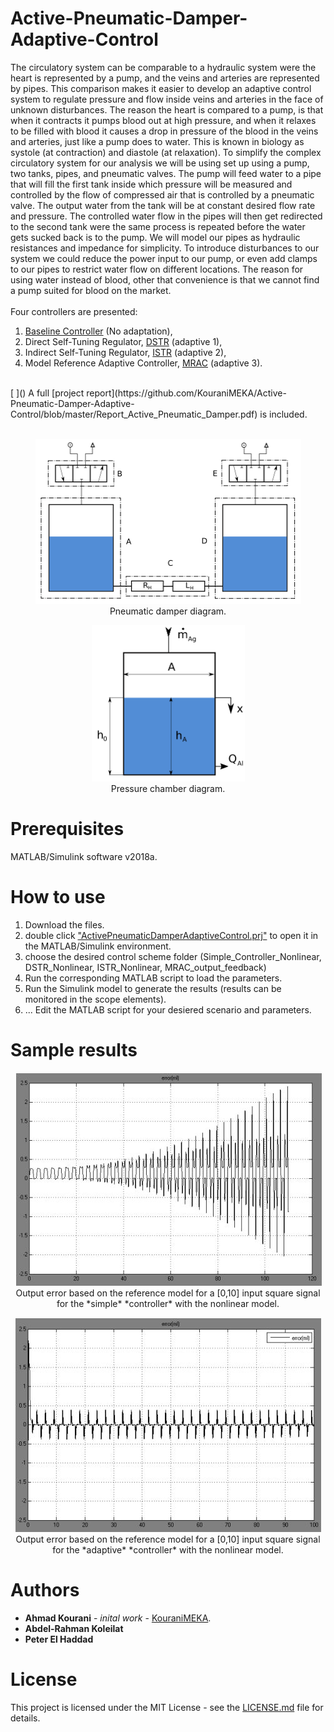 # Active-Pneumatic-Damper-Adaptive-Control

The circulatory system can be comparable to a hydraulic system were the heart is represented by a pump, and the veins and arteries are represented by pipes. This comparison makes it easier to develop an adaptive control system to regulate pressure and flow inside veins and arteries in the face of unknown disturbances. The reason the heart is compared to a pump, is that when it contracts it pumps blood out at high pressure, and when it relaxes to be filled with blood it causes a drop in pressure of the blood in the veins and arteries, just like a pump does to water. This is known in biology as systole (at contraction) and diastole (at relaxation). To simplify the complex circulatory system for our analysis we will be using set up using a pump, two tanks, pipes, and pneumatic valves. The pump will feed water to a pipe that will fill the first tank inside which pressure will be measured and controlled by the flow of compressed air that is controlled by a pneumatic valve. The output water from the tank will be at constant desired flow rate and pressure. The controlled water flow in the pipes will then get redirected to the second tank were the same process is repeated before the water gets sucked back is to the pump. We will model our pipes as hydraulic resistances and impedance for simplicity. To introduce disturbances to our system we could reduce the power input to our pump, or even add clamps to our pipes to restrict water flow on different locations. The reason for using water instead of blood, other that convenience is that we cannot find a pump suited for blood on the market. <br />
<br />
Four controllers are presented: <br />
1. [Baseline Controller](https://github.com/KouraniMEKA/Active-Pneumatic-Damper-Adaptive-Control/tree/master/Simple_Controller_Nonlinear) (No adaptation), <br />
2. Direct Self-Tuning Regulator, [DSTR](https://github.com/KouraniMEKA/Active-Pneumatic-Damper-Adaptive-Control/tree/master/DSTR_Nonlinear) (adaptive 1), <br />
3. Indirect Self-Tuning Regulator, [ISTR](https://github.com/KouraniMEKA/Active-Pneumatic-Damper-Adaptive-Control/tree/master/ISTR_Nonlinear) (adaptive 2), <br />
4. Model Reference Adaptive Controller, [MRAC](https://github.com/KouraniMEKA/Active-Pneumatic-Damper-Adaptive-Control/tree/master/MRAC_output_feedback) (adaptive 3). <br />

<br />
[ ]()
A full [project report](https://github.com/KouraniMEKA/Active-Pneumatic-Damper-Adaptive-Control/blob/master/Report_Active_Pneumatic_Damper.pdf) is included.
<br />
<br />

<p align="center">
  <img src="https://github.com/KouraniMEKA/Active-Pneumatic-Damper-Adaptive-Control/blob/master/pictures/Pneumatic%20Damper.PNG" width="425" height="264">
  <br />
  Pneumatic damper diagram.
</p>

<p align="center">
  <img src="https://github.com/KouraniMEKA/Active-Pneumatic-Damper-Adaptive-Control/blob/master/pictures/Pressure%20Chamber.PNG" width="245" height="250" >
  <br />
  Pressure chamber diagram.
</p>


# Prerequisites
MATLAB/Simulink software v2018a.

# How to use
1. Download the files. <br />
2. double click ["ActivePneumaticDamperAdaptiveControl.prj"](https://github.com/KouraniMEKA/Active-Pneumatic-Damper-Adaptive-Control/blob/master/TetheredUAVControl.prj) to open it in the MATLAB/Simulink environment. <br />
3. choose the desired control scheme folder (Simple_Controller_Nonlinear, DSTR_Nonlinear, ISTR_Nonlinear, MRAC_output_feedback)
4. Run the corresponding MATLAB script to load the parameters. <br />
5. Run the Simulink model to generate the results (results can be monitored in the scope elements). <br />
5. ... Edit the MATLAB script for your desiered scenario and parameters. <br />

# Sample results
<p align="center">
  <img src="https://github.com/KouraniMEKA/Active-Pneumatic-Damper-Adaptive-Control/blob/master/pictures/Output_error_baseline.JPG">
  <br />
  Output error based on the reference model for a [0,10] input square signal for the *simple* *controller* with the nonlinear model. 
</p>

<p align="center">
  <img src="https://github.com/KouraniMEKA/Active-Pneumatic-Damper-Adaptive-Control/blob/master/pictures/Output_error_adaptive.JPG">
  <br />
  Output error based on the reference model for a [0,10] input square signal for the *adaptive* *controller* with the nonlinear model.
</p>

# Authors
* **Ahmad Kourani** - *inital work* - [KouraniMEKA](https://github.com/KouraniMEKA).
* **Abdel-Rahman Koleilat**
* **Peter El Haddad** 

# License
This project is licensed under the MIT License - see the [LICENSE.md](https://github.com/KouraniMEKA/Tethered-UAV-control/blob/master/LICENSE) file for details.
 

